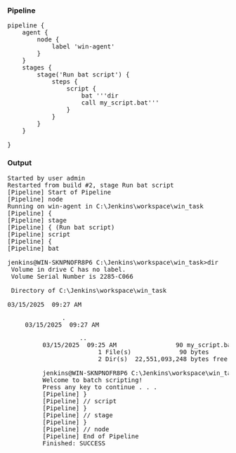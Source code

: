 ### Pipeline

<pre>
pipeline {
    agent {
        node {
            label 'win-agent'
        }
    }
    stages {
        stage('Run bat script') {
            steps {
                script {
                    bat '''dir
                    call my_script.bat'''
                }
            }
        }
    }

}
</pre>

### Output

<pre>
Started by user admin
Restarted from build #2, stage Run bat script
[Pipeline] Start of Pipeline
[Pipeline] node
Running on win-agent in C:\Jenkins\workspace\win_task
[Pipeline] {
[Pipeline] stage
[Pipeline] { (Run bat script)
[Pipeline] script
[Pipeline] {
[Pipeline] bat

jenkins@WIN-SKNPNOFR8P6 C:\Jenkins\workspace\win_task>dir
 Volume in drive C has no label.
 Volume Serial Number is 2285-C066

 Directory of C:\Jenkins\workspace\win_task

03/15/2025  09:27 AM    <DIR>          .
03/15/2025  09:27 AM    <DIR>          ..
03/15/2025  09:25 AM                90 my_script.bat
               1 File(s)             90 bytes
               2 Dir(s)  22,551,093,248 bytes free

jenkins@WIN-SKNPNOFR8P6 C:\Jenkins\workspace\win_task>call my_script.bat 
Welcome to batch scripting!
Press any key to continue . . . 
[Pipeline] }
[Pipeline] // script
[Pipeline] }
[Pipeline] // stage
[Pipeline] }
[Pipeline] // node
[Pipeline] End of Pipeline
Finished: SUCCESS
</pre>
